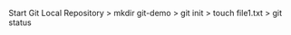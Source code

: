 Start Git Local Repository
    > mkdir git-demo
    > git init
    > touch file1.txt
    > git status
    
